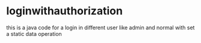 # loginwithauthorization
this is a java code for a login in different user like admin and normal with set a static data operation
